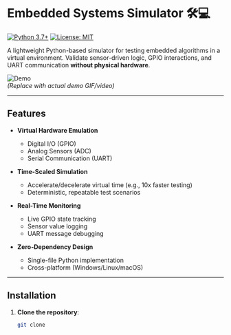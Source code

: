 # Embedded Systems Simulator 🛠️💻

[![Python 3.7+](https://img.shields.io/badge/python-3.7+-blue.svg)](https://www.python.org/)
[![License: MIT](https://img.shields.io/badge/License-MIT-yellow.svg)](https://opensource.org/licenses/MIT)

A lightweight Python-based simulator for testing embedded algorithms in a virtual environment. Validate sensor-driven logic, GPIO interactions, and UART communication **without physical hardware**.

![Demo](https://via.placeholder.com/800x400?text=Simulation+Demo+Output+Example)  
*(Replace with actual demo GIF/video)*

---

## Features

- **Virtual Hardware Emulation**  
  - Digital I/O (GPIO)  
  - Analog Sensors (ADC)  
  - Serial Communication (UART)  

- **Time-Scaled Simulation**  
  - Accelerate/decelerate virtual time (e.g., 10x faster testing)  
  - Deterministic, repeatable test scenarios  

- **Real-Time Monitoring**  
  - Live GPIO state tracking  
  - Sensor value logging  
  - UART message debugging  

- **Zero-Dependency Design**  
  - Single-file Python implementation  
  - Cross-platform (Windows/Linux/macOS)  

---

##  Installation

1. **Clone the repository**:
   ```bash
   git clone
